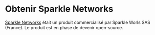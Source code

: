 Obtenir Sparkle Networks
==============================

[Sparkle Networks](Presentation.fr.md) était un produit commercialisé par Sparkle Worls SAS (France). Le produit est en phase de devenir open-source.





